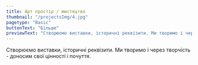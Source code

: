 ```yaml
---
title: Aрт простір / мистецтво
thumbnail: "/projectsImg/4.jpg"
pagetype: "Basic"
buttonText: "Бiльше"
previewText: "Створюємо виставки, історичні реквізити. Ми творимо і через творчість - доносим свої цінності і почуття."
---
```


<div class="text-center">
Створюємо виставки, історичні реквізити. Ми творимо і через творчість - доносим свої цінності і почуття.
</div>
